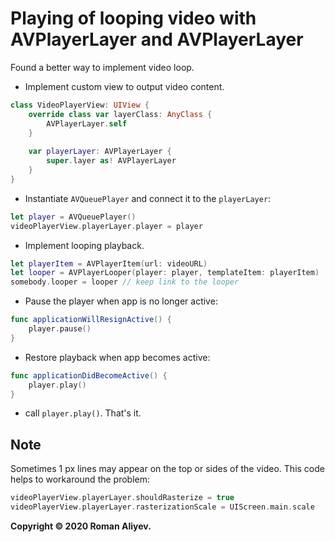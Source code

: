 # Playing of looping video with AVPlayerLayer and AVPlayerLayer

Found a better way to implement video loop.

- Implement custom view to output video content.

```swift
class VideoPlayerView: UIView {
    override class var layerClass: AnyClass {
        AVPlayerLayer.self
    }
    
    var playerLayer: AVPlayerLayer {
        super.layer as! AVPlayerLayer
    }
}
```

- Instantiate  ```AVQueuePlayer``` and connect it to the ```playerLayer```:

```swift
let player = AVQueuePlayer()
videoPlayerView.playerLayer.player = player
```

- Implement looping playback.

```swift
let playerItem = AVPlayerItem(url: videoURL)
let looper = AVPlayerLooper(player: player, templateItem: playerItem)
somebody.looper = looper // keep link to the looper
```

- Pause the player when app is no longer active:

```swift
func applicationWillResignActive() {
    player.pause()
}
```

- Restore playback when app becomes active:

```swift
func applicationDidBecomeActive() {
    player.play()
}
```

- call ```player.play()```. That's it.


## Note

Sometimes 1 px lines may appear on the top or sides of the video. This code helps to workaround the problem:

```swift
videoPlayerView.playerLayer.shouldRasterize = true
videoPlayerView.playerLayer.rasterizationScale = UIScreen.main.scale
```

**Copyright © 2020 Roman Aliyev.**
